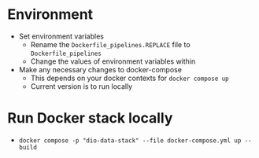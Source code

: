 # Environment
* Set environment variables
    * Rename the `Dockerfile_pipelines.REPLACE` file to `Dockerfile_pipelines`
    * Change the values of environment variables within
* Make any necessary changes to docker-compose
    * This depends on your docker contexts for `docker compose up`
    * Current version is to run locally

# Run Docker stack locally
* `docker compose -p "dio-data-stack" --file docker-compose.yml up --build`